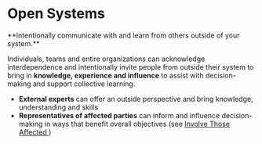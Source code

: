 # Open Systems

<summary>
**Intentionally communicate with and learn from others outside of your system.**
</summary>

Individuals, teams and entire organizations can acknowledge interdependence and intentionally invite people from outside their system to bring in **knowledge, experience and influence** to assist with decision-making and support collective learning.

-   **External experts** can offer an outside perspective and bring knowledge, understanding and skills
-   **Representatives of affected parties** can inform and influence decision-making in ways that benefit overall objectives (see [Involve Those Affected ](section:involve-those-affected))
